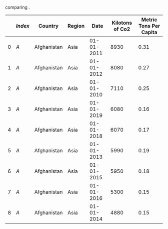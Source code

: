 comparing .

|   | *Index* | Country     | Region | Date       | Kilotons of Co2 | Metric Tons Per Capita |
| - | ------- | ----------- | ------ | ---------- | --------------- | ---------------------- |
| 0 | *A*     | Afghanistan | Asia   | 01-01-2011 | 8930            | 0.31                   |
| 1 | *A*     | Afghanistan | Asia   | 01-01-2012 | 8080            | 0.27                   |
| 2 | *A*     | Afghanistan | Asia   | 01-01-2010 | 7110            | 0.25                   |
| 3 | *A*     | Afghanistan | Asia   | 01-01-2019 | 6080            | 0.16                   |
| 4 | *A*     | Afghanistan | Asia   | 01-01-2018 | 6070            | 0.17                   |
| 5 | *A*     | Afghanistan | Asia   | 01-01-2013 | 5990            | 0.19                   |
| 6 | *A*     | Afghanistan | Asia   | 01-01-2015 | 5950            | 0.18                   |
| 7 | *A*     | Afghanistan | Asia   | 01-01-2016 | 5300            | 0.15                   |
| 8 | *A*     | Afghanistan | Asia   | 01-01-2014 | 4880            | 0.15                   |
